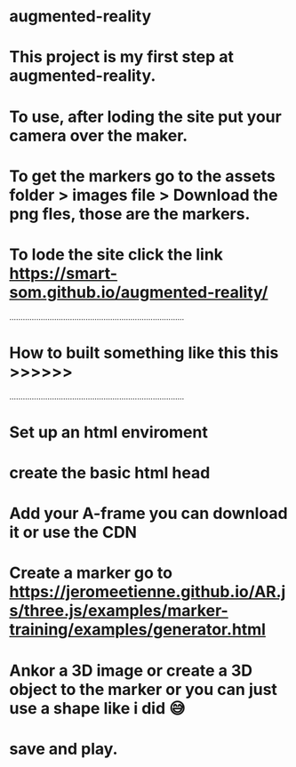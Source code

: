 # augmented-reality
# This project is my first step at augmented-reality. 
# To use, after loding the site put your camera over the maker.
# To get the markers go to the assets folder > images file > Download the png fles, those are the markers.
# To lode the site click the link https://smart-som.github.io/augmented-reality/ 
..............................................................................

# How to built something like this  this >>>>>>
..............................................................................
# Set up an html enviroment 
# create the basic html head
# Add your A-frame you can download it or use the CDN 
# Create a marker go to https://jeromeetienne.github.io/AR.js/three.js/examples/marker-training/examples/generator.html 
# Ankor a 3D image or create a 3D object to the marker or you can just use a shape like i did 😅
# save and play.
